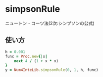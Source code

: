 simpsonRule
===========
ニュートン・コーツ法(2次:シンプソンの公式)

## 使い方

```ruby
h = 0.001
func = Proc.new{|x|
    next 4 / (1 + x * x)
}
y = Num4InteLib.simpsonRule(0, 1, h, func)
```

